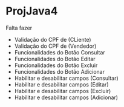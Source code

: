 # ProjJava4

Falta fazer

 * Validação do CPF de (CLiente)
 * Validação do CPF de (Vendedor)
 * Funcionalidades do Botão Consultar
 * Funcionalidades do Botão Editar
 * Funcionalidades do Botão Excluir
 * Funcionalidades do Botão Adicionar
 * Habilitar e desabilitar campos (Consultar)
 * Habilitar e desabilitar campos (Editar)
 * Habilitar e desabilitar campos (Excluir)
 * Habilitar e desabilitar campos (Adicionar)
 
